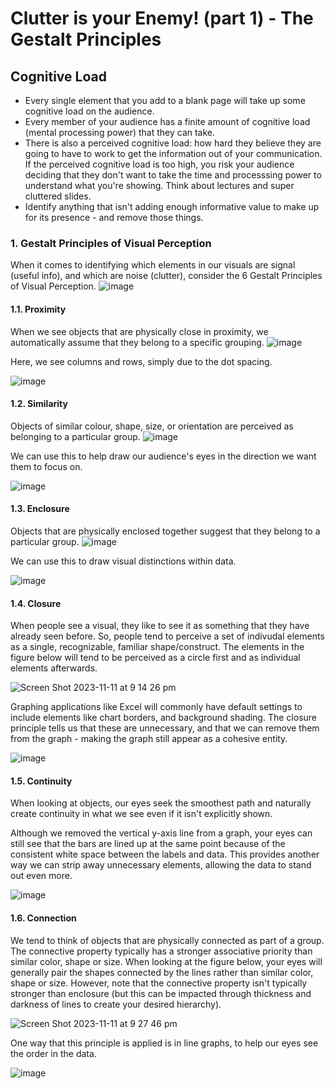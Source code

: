 # Clutter is your Enemy! (part 1) - The Gestalt Principles

## Cognitive Load
- Every single element that you add to a blank page will take up some cognitive load on the audience.
- Every member of your audience has a finite amount of cognitive load (mental processing power) that they can take.
- There is also a perceived cognitive load: how hard they believe they are going to have to work to get the information out of your communication. If the perceived cognitive load is too high, you risk your audience deciding that they don't want to take the time and processsing power to understand what you're showing. Think about lectures and super cluttered slides.
- Identify anything that isn't adding enough informative value to make up for its presence - and remove those things. 

### 1. Gestalt Principles of Visual Perception
When it comes to identifying which elements in our visuals are signal (useful info), and which are noise (clutter), consider the 6 Gestalt Principles of Visual Perception.
![image](https://github.com/alexlee2000/storytelling_with_data/assets/43845085/a38f2de3-1af2-4777-8ad8-1afc6a3df6e1)

#### 1.1. Proximity
When we see objects that are physically close in proximity, we automatically assume that they belong to a specific grouping.
![image](https://github.com/alexlee2000/storytelling_with_data/assets/43845085/30d31689-cd6b-44a9-97a4-3f43c6c4e707)

Here, we see columns and rows, simply due to the dot spacing.

![image](https://github.com/alexlee2000/storytelling_with_data/assets/43845085/03e3da9a-dd34-4c96-b715-be7e52426fca)

#### 1.2. Similarity
Objects of similar colour, shape, size, or orientation are perceived as belonging to a particular group. 
![image](https://github.com/alexlee2000/storytelling_with_data/assets/43845085/6dcab953-31e9-48c9-9b86-a03d7bbb8a71)

We can use this to help draw our audience's eyes in the direction we want them to focus on.

![image](https://github.com/alexlee2000/storytelling_with_data/assets/43845085/10886f72-2eaa-4fef-8cf7-23c021324e6e)

#### 1.3. Enclosure
Objects that are physically enclosed together suggest that they belong to a particular group. 
![image](https://github.com/alexlee2000/storytelling_with_data/assets/43845085/51643265-d4a3-4789-b369-c7073e66d962)

We can use this to draw visual distinctions within data.

![image](https://github.com/alexlee2000/storytelling_with_data/assets/43845085/1a56c4e0-b1ac-48b9-9e9c-c13eb171bc45)


#### 1.4. Closure
When people see a visual, they like to see it as something that they have already seen before. So, people tend to perceive a set of indivudal elements as a single, recognizable, familiar shape/construct. The elements in the figure below will tend to be perceived as a circle first and as individual elements afterwards. 

![Screen Shot 2023-11-11 at 9 14 26 pm](https://github.com/alexlee2000/storytelling_with_data/assets/43845085/8b14969f-f11a-40ed-b517-1c997f9d3978)

Graphing applications like Excel will commonly have default settings to include elements like chart borders, and background shading. The closure principle tells us that these are unnecessary, and that we can remove them from the graph - making the graph still appear as a cohesive entity.

![image](https://github.com/alexlee2000/storytelling_with_data/assets/43845085/e96a4067-14e8-45c5-a766-8d490b43477c)


#### 1.5. Continuity
When looking at objects, our eyes seek the smoothest path and naturally create continuity in what we see even if it isn't explicitly shown. 

Although we removed the vertical y-axis line from a graph, your eyes can still see that the bars are lined up at the same point because of the consistent white space between the labels and data. This provides another way we can strip away unnecessary elements, allowing the data to stand out even more. 

![image](https://github.com/alexlee2000/storytelling_with_data/assets/43845085/e656ca67-0f12-4ab0-b516-e34940e9f07f)


#### 1.6. Connection
We tend to think of objects that are physically connected as part of a group. The connective property typically has a stronger associative priority than similar color, shape or size. When looking at the figure below, your eyes will generally pair the shapes connected by the lines rather than similar color, shape or size. However, note that the connective property isn't typically stronger than enclosure (but this can be impacted through thickness and darkness of lines to create your desired hierarchy). 

![Screen Shot 2023-11-11 at 9 27 46 pm](https://github.com/alexlee2000/storytelling_with_data/assets/43845085/89b68dab-bed4-4e35-95fd-19ed1d1606a8)

One way that this principle is applied is in line graphs, to help our eyes see the order in the data. 

![image](https://github.com/alexlee2000/storytelling_with_data/assets/43845085/7d79cbd3-1c05-4027-a2ca-baf2347ab72b)
